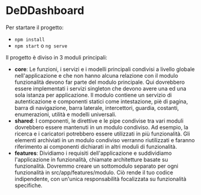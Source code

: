 # DeDDashboard

Per startare il progetto:
- `npm install`
- `npm start` o `ng serve`

Il progetto è diviso in 3 moduli principali:
- **core**: Le funzioni, i servizi e i modelli principali condivisi a livello globale nell'applicazione e che non hanno alcuna relazione con il modulo funzionalità devono far parte del modulo principale.  Qui dovrebbero essere implementati i servizi singleton che devono avere una ed una sola istanza per applicazione. Il modulo contiene un servizio di autenticazione e componenti statici come intestazione, piè di pagina, barra di navigazione, barra laterale, intercettori, guardia, costanti, enumerazioni, utilità e modelli universali.
- **shared**: I componenti, le direttive e le pipe condivise tra vari moduli dovrebbero essere mantenuti in un modulo condiviso. Ad esempio, la ricerca e i caricatori potrebbero essere utilizzati in più funzionalità. Gli elementi archiviati in un modulo condiviso verranno riutilizzati e faranno riferimento ai componenti dichiarati in altri moduli di funzionalità.
- **features**: Dividiamo i requisiti dell'applicazione e suddividiamo l'applicazione in funzionalità, chiamate architetture basate su funzionalità. Dovremmo creare un sottomodulo separato per ogni funzionalità in src/app/features/modulo. Ciò rende il tuo codice indipendente, con un'unica responsabilità focalizzata su funzionalità specifiche.
